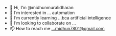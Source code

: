 - 👋 Hi, I’m @midhunmuralidharan
- 👀 I’m interested in ... automation
- 🌱 I’m currently learning ...bca artificial intelligence
- 💞️ I’m looking to collaborate on ...
- 📫 How to reach me ...midhun7801@gmail.com

<!---
midhunmuralidharan/midhunmuralidharan is a ✨ special ✨ repository because its `README.md` (this file) appears on your GitHub profile.
You can click the Preview link to take a look at your changes.
--->
